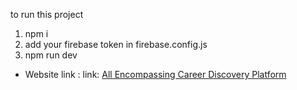 to run this project
1. npm i
2. add your firebase token in firebase.config.js
3. npm run dev

* Website link :  link: [All Encompassing Career Discovery Platform]( https://skills-sphere-efc98.web.app/)


<!-- special features 
* 1. private routes 
* 2. google login, github login
* 3. jwt
* 4. dark and light theme
* 5. env file 
* 4. framer motion in card
* 5. env file 
* 6. swiper js slider
* 7. react tabs  -->
